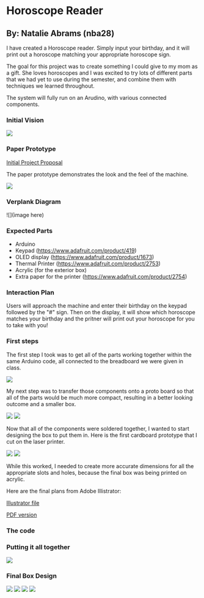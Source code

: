 # Horoscope Reader

## By: Natalie Abrams (nba28)


I have created a Horoscope reader. Simply input your birthday, and it will print out a horoscope matching your appropriate horoscope sign. 

The goal for this project was to create something I could give to my mom as a gift. She loves horoscopes and I was excited to try lots of different parts that we had yet to use during the semester, and combine them with techniques we learned throughout. 

The system will fully run on an Arudino, with various connected components. 


### Initial Vision

![](./initial-vision.JPG)


### Paper Prototype

[Initial Project Proposal](./project-proposal.pdf)


The paper prototype demonstrates the look and the feel of the machine.

![](paper-prototype.JPG)


### Verplank Diagram

![](image here)


### Expected Parts

- Arduino
- Keypad (https://www.adafruit.com/product/419)
- OLED display (https://www.adafruit.com/product/1673)
- Thermal Printer (https://www.adafruit.com/product/2753)
- Acrylic (for the exterior box)
- Extra paper for the printer (https://www.adafruit.com/product/2754)


### Interaction Plan

Users will approach the machine and enter their birthday on the keypad followed by the "#" sign. Then on the display, it will show which horoscope matches your birthday and the pritner will print out your horoscope for you to take with you!

### First steps

The first step I took was to get all of the parts working together within the same Arduino code, all connected to the breadboard we were given in class. 

![](./breadboard.JPG)

My next step was to transfer those components onto a proto board so that all of the parts would be much more compact, resulting in a better looking outcome and a smaller box. 

![](./perm-board.JPG)
![](./back-perm-board.JPG)


Now that all of the components were soldered together, I wanted to start designing the box to put them in. Here is the first cardboard prototype that I cut on the laser printer. 

![](./proto1-a.JPG)
![](./proto1-b.JPG)

While this worked, I needed to create more accurate dimensions for all the appropriate slots and holes, because the final box was being printed on acrylic. 

Here are the final plans from Adobe Illistrator:

[Illustrator file](./box-nabrams.ai)

[PDF version](./box-pdf.pdf)

### The code


### Putting it all together

![](./progress.JPG)

### Final Box Design

![](./final4.JPG)
![](./final1.JPG)
![](./final2.JPG)
![](./final3.JPG)
